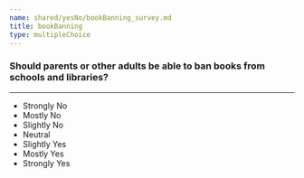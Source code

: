 ```yaml
---
name: shared/yesNo/bookBanning_survey.md
title: bookBanning
type: multipleChoice
---
```


### Should parents or other adults be able to ban books from schools and libraries?

---

- Strongly No
- Mostly No
- Slightly No
- Neutral
- Slightly Yes
- Mostly Yes
- Strongly Yes

